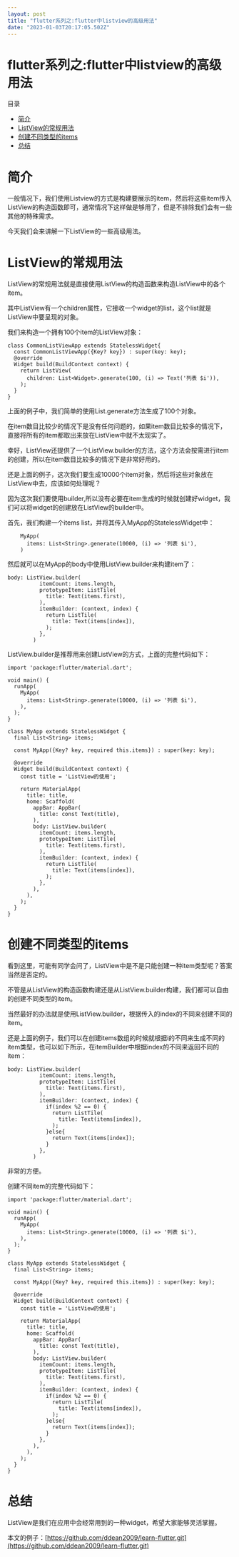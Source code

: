```yaml
---
layout: post
title: "flutter系列之:flutter中listview的高级用法"
date: "2023-01-03T20:17:05.502Z"
---
```

flutter系列之:flutter中listview的高级用法
================================

目录

*   [简介](#简介)
*   [ListView的常规用法](#listview的常规用法)
*   [创建不同类型的items](#创建不同类型的items)
*   [总结](#总结)

简介
==

一般情况下，我们使用Listview的方式是构建要展示的item，然后将这些item传入ListView的构造函数即可，通常情况下这样做是够用了，但是不排除我们会有一些其他的特殊需求。

今天我们会来讲解一下ListView的一些高级用法。

ListView的常规用法
=============

ListView的常规用法就是直接使用ListView的构造函数来构造ListView中的各个item。

其中ListView有一个children属性，它接收一个widget的list，这个list就是ListView中要呈现的对象。

我们来构造一个拥有100个item的ListView对象：

    class CommonListViewApp extends StatelessWidget{
      const CommonListViewApp({Key? key}) : super(key: key);
      @override
      Widget build(BuildContext context) {
        return ListView(
          children: List<Widget>.generate(100, (i) => Text('列表 $i')),
        );
      }
    }
    

上面的例子中，我们简单的使用List.generate方法生成了100个对象。

在item数目比较少的情况下是没有任何问题的，如果item数目比较多的情况下，直接将所有的item都取出来放在ListView中就不太现实了。

幸好，ListView还提供了一个ListView.builder的方法，这个方法会按需进行item的创建，所以在item数目比较多的情况下是非常好用的。

还是上面的例子，这次我们要生成10000个item对象，然后将这些对象放在ListView中去，应该如何处理呢？

因为这次我们要使用builder,所以没有必要在item生成的时候就创建好widget，我们可以将widget的创建放在ListView的builder中。

首先，我们构建一个items list，并将其传入MyApp的StatelessWidget中：

        MyApp(
          items: List<String>.generate(10000, (i) => '列表 $i'),
        )
    

然后就可以在MyApp的body中使用ListView.builder来构建item了：

    body: ListView.builder(
              itemCount: items.length,
              prototypeItem: ListTile(
                title: Text(items.first),
              ),
              itemBuilder: (context, index) {
                return ListTile(
                  title: Text(items[index]),
                );
              },
            )
    

ListView.builder是推荐用来创建ListView的方式，上面的完整代码如下：

    import 'package:flutter/material.dart';
    
    void main() {
      runApp(
        MyApp(
          items: List<String>.generate(10000, (i) => '列表 $i'),
        ),
      );
    }
    
    class MyApp extends StatelessWidget {
      final List<String> items;
    
      const MyApp({Key? key, required this.items}) : super(key: key);
    
      @override
      Widget build(BuildContext context) {
        const title = 'ListView的使用';
    
        return MaterialApp(
          title: title,
          home: Scaffold(
            appBar: AppBar(
              title: const Text(title),
            ),
            body: ListView.builder(
              itemCount: items.length,
              prototypeItem: ListTile(
                title: Text(items.first),
              ),
              itemBuilder: (context, index) {
                return ListTile(
                  title: Text(items[index]),
                );
              },
            ),
          ),
        );
      }
    }
    

创建不同类型的items
============

看到这里，可能有同学会问了，ListView中是不是只能创建一种item类型呢？答案当然是否定的。

不管是从ListView的构造函数构建还是从ListView.builder构建，我们都可以自由的创建不同类型的item。

当然最好的办法就是使用ListView.builder，根据传入的index的不同来创建不同的item。

还是上面的例子，我们可以在创建items数组的时候就根据i的不同来生成不同的item类型，也可以如下所示，在itemBuilder中根据index的不同来返回不同的item：

    body: ListView.builder(
              itemCount: items.length,
              prototypeItem: ListTile(
                title: Text(items.first),
              ),
              itemBuilder: (context, index) {
                if(index %2 == 0) {
                  return ListTile(
                    title: Text(items[index]),
                  );
                }else{
                  return Text(items[index]);
                }
              },
            )
    

非常的方便。

创建不同item的完整代码如下：

    import 'package:flutter/material.dart';
    
    void main() {
      runApp(
        MyApp(
          items: List<String>.generate(10000, (i) => '列表 $i'),
        ),
      );
    }
    
    class MyApp extends StatelessWidget {
      final List<String> items;
    
      const MyApp({Key? key, required this.items}) : super(key: key);
    
      @override
      Widget build(BuildContext context) {
        const title = 'ListView的使用';
    
        return MaterialApp(
          title: title,
          home: Scaffold(
            appBar: AppBar(
              title: const Text(title),
            ),
            body: ListView.builder(
              itemCount: items.length,
              prototypeItem: ListTile(
                title: Text(items.first),
              ),
              itemBuilder: (context, index) {
                if(index %2 == 0) {
                  return ListTile(
                    title: Text(items[index]),
                  );
                }else{
                  return Text(items[index]);
                }
              },
            ),
          ),
        );
      }
    }
    

总结
==

ListView是我们在应用中会经常用到的一种widget，希望大家能够灵活掌握。

本文的例子：[https://github.com/ddean2009/learn-flutter.git](https://github.com/ddean2009/learn-flutter.git)
